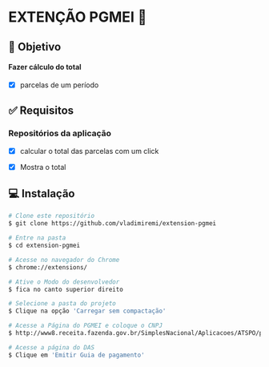 #  EXTENÇÃO PGMEI 📅

## :dart: Objetivo
#### Fazer cálculo do total
- [x] parcelas de um período


## :white_check_mark: Requisitos

### Repositórios da aplicação
- [x] calcular o total das parcelas com um click
- [x] Mostra o total


## :computer: Instalação ##
```bash
# Clone este repositório
$ git clone https://github.com/vladimiremi/extension-pgmei

# Entre na pasta
$ cd extension-pgmei

# Acesse no navegador do Chrome 
$ chrome://extensions/

# Ative o Modo do desenvolvedor
$ fica no canto superior direito

# Selecione a pasta do projeto
$ Clique na opção 'Carregar sem compactação'

# Acesse a Página do PGMEI e coloque o CNPJ
$ http://www8.receita.fazenda.gov.br/SimplesNacional/Aplicacoes/ATSPO/pgmei.app/Identificacao

# Acesse a página do DAS
$ Clique em 'Emitir Guia de pagamento'
```

